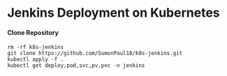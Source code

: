 # Jenkins Deployment on Kubernetes

#### Clone Repository
~~~
rm -rf k8s-jenkins
git clone https://github.com/SumonPaul18/k8s-jenkins.git
kubectl apply -f .
kubectl get deploy,pod,svc,pv,pvc -n jenkins
~~~
